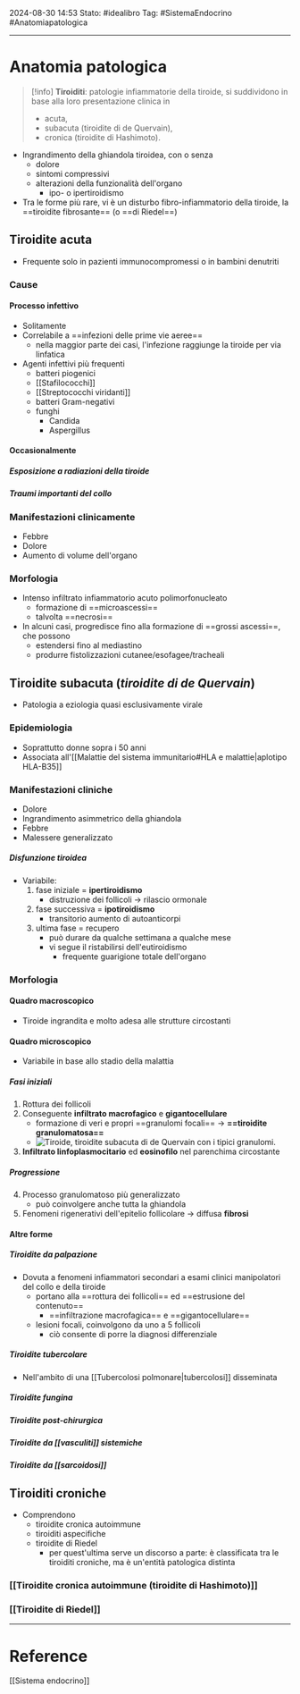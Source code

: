 2024-08-30 14:53
Stato: #idealibro 
Tag: #SistemaEndocrino #Anatomiapatologica 

---
# Anatomia patologica
>[!info]
> **Tiroiditi**: patologie infiammatorie della tiroide, si suddividono in base alla loro presentazione clinica in
> - acuta,
> - subacuta (tiroidite di de Quervain),
> - cronica (tiroidite di Hashimoto).
- Ingrandimento della ghiandola tiroidea, con o senza
	- dolore
	- sintomi compressivi
	- alterazioni della funzionalità dell'organo
		- ipo- o ipertiroidismo
- Tra le forme più rare, vi è un disturbo fibro-infiammatorio della tiroide, la ==tiroidite fibrosante== (o ==di Riedel==)
## Tiroidite acuta
- Frequente solo in pazienti immunocompromessi o in bambini denutriti
### Cause
#### Processo infettivo
- Solitamente
- Correlabile a ==infezioni delle prime vie aeree==
	- nella maggior parte dei casi, l'infezione raggiunge la tiroide per via linfatica
- Agenti infettivi più frequenti
	- batteri piogenici
	- [[Stafilococchi]]
	- [[Streptococchi viridanti]]
	- batteri Gram-negativi
	- funghi
		- Candida
		- Aspergillus
#### Occasionalmente
##### Esposizione a radiazioni della tiroide
##### Traumi importanti del collo
### Manifestazioni clinicamente
- Febbre
- Dolore
- Aumento di volume dell'organo
### Morfologia
- Intenso infiltrato infiammatorio acuto polimorfonucleato
	- formazione di ==microascessi==
	- talvolta ==necrosi==
- In alcuni casi, progredisce fino alla formazione di ==grossi ascessi==, che possono
	- estendersi fino al mediastino
	- produrre fistolizzazioni cutanee/esofagee/tracheali
## Tiroidite subacuta (*tiroidite di de Quervain*)
- Patologia a eziologia quasi esclusivamente virale
### Epidemiologia
- Soprattutto donne sopra i 50 anni
- Associata all'[[Malattie del sistema immunitario#HLA e malattie|aplotipo HLA-B35]]
### Manifestazioni cliniche
- Dolore
- Ingrandimento asimmetrico della ghiandola
- Febbre
- Malessere generalizzato
##### Disfunzione tiroidea
- Variabile:
	1. fase iniziale = **ipertiroidismo**
		- distruzione dei follicoli → rilascio ormonale
	2. fase successiva = **ipotiroidismo**
		- transitorio aumento di autoanticorpi
	3. ultima fase = recupero
		- può durare da qualche settimana a qualche mese
		- vi segue il ristabilirsi dell'eutiroidismo
			- frequente guarigione totale dell'organo
### Morfologia
#### Quadro macroscopico
- Tiroide ingrandita e molto adesa alle strutture circostanti
#### Quadro microscopico
- Variabile in base allo stadio della malattia
##### Fasi iniziali
1. Rottura dei follicoli
2. Conseguente **infiltrato macrofagico** e **gigantocellulare**
	- formazione di veri e propri ==granulomi focali== → **==tiroidite granulomatosa==**
	- ![Tiroide, tiroidite subacuta di de Quervain con i tipici granulomi.](https://i.imgur.com/KKaOkyB.png)
1. **Infiltrato linfoplasmocitario** ed **eosinofilo** nel parenchima circostante
##### Progressione
4. Processo granulomatoso più generalizzato
	- può coinvolgere anche tutta la ghiandola
5. Fenomeni rigenerativi dell'epitelio follicolare → diffusa **fibrosi**
#### Altre forme
##### Tiroidite da palpazione
- Dovuta a fenomeni infiammatori secondari a esami clinici manipolatori del collo e della tiroide
	- portano alla ==rottura dei follicoli== ed ==estrusione del contenuto==
		- ==infiltrazione macrofagica== e ==gigantocellulare==
	- lesioni focali, coinvolgono da uno a 5 follicoli
		- ciò consente di porre la diagnosi differenziale
##### Tiroidite tubercolare
- Nell'ambito di una [[Tubercolosi polmonare|tubercolosi]] disseminata
##### Tiroidite fungina
##### Tiroidite post-chirurgica
##### Tiroidite da [[vasculiti]] sistemiche
##### Tiroidite da [[sarcoidosi]]
## Tiroiditi croniche
- Comprendono
	- tiroidite cronica autoimmune
	- tiroiditi aspecifiche
	- tiroidite di Riedel
		- per quest'ultima serve un discorso a parte: è classificata tra le tiroiditi croniche, ma è un'entità patologica distinta
### [[Tiroidite cronica autoimmune (tiroidite di Hashimoto)]]
### [[Tiroidite di Riedel]]






---
# Reference
[[Sistema endocrino]]